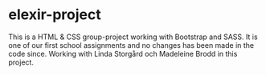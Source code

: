 # elexir-project
This is a HTML &amp; CSS group-project working with Bootstrap and SASS.
It is one of our first school assignments and no changes has been made in the code since. 
Working with Linda Storgård och Madeleine Brodd in this project.
